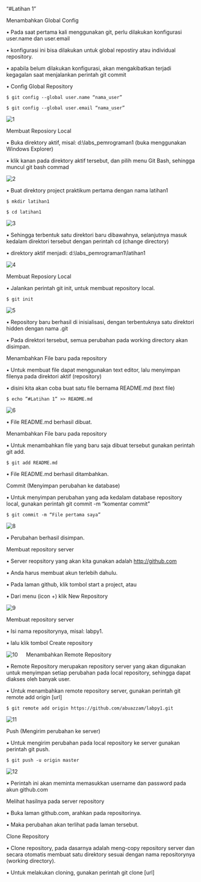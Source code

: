“#Latihan 1”

 Menambahkan Global Config
 
• Pada saat pertama kali menggunakan git, perlu dilakukan konfigurasi user.name dan user.email

• konfigurasi ini bisa dilakukan untuk global repostiry atau individual repository.

• apabila belum dilakukan konfigurasi, akan mengakibatkan terjadi kegagalan saat menjalankan perintah git commit

• Config Global Repository

    $ git config --global user.name “nama_user”
 
    $ git config --global user.email “nama_user”
 
 ![1](https://user-images.githubusercontent.com/44828491/66741850-95fbdc80-eea0-11e9-870a-e84b4a6ae9c3.png)

 Membuat Reposiory Local
 
• Buka direktory aktif, misal: d:\labs_pemrograman1 (buka menggunakan Windows Explorer)

• klik kanan pada direktory aktif tersebut, dan pilih menu Git Bash, sehingga muncul git bash commad

![2](https://user-images.githubusercontent.com/44828491/66741976-dc513b80-eea0-11e9-9114-694e7f08c749.png)

• Buat direktory project praktikum pertama dengan nama latihan1

    $ mkdir latihan1
 
    $ cd latihan1
    
![3](https://user-images.githubusercontent.com/44828491/66742025-f25efc00-eea0-11e9-8985-f1199f65e8b1.png)

• Sehingga terbentuk satu direktori baru dibawahnya, selanjutnya masuk kedalam direktori tersebut dengan perintah cd
 (change directory)
 
• direktory aktif menjadi: d:\labs_pemrograman1\latihan1

![4](https://user-images.githubusercontent.com/44828491/66742079-0b67ad00-eea1-11e9-9720-b347750208a8.png)

 Membuat Reposiory Local
 
• Jalankan perintah git init, untuk membuat repository local.

    $ git init

![5](https://user-images.githubusercontent.com/44828491/66742202-597cb080-eea1-11e9-85bc-fb3ba405dcec.png)

• Repository baru berhasil di inisialisasi, dengan terbentuknya satu direktori hidden dengan nama .git

• Pada direktori tersebut, semua perubahan pada working directory akan disimpan.

 Menambahkan File baru pada repository
 
• Untuk membuat file dapat menggunakan text editor, lalu menyimpan filenya pada direktori aktif (repository)

• disini kita akan coba buat satu file bernama README.md (text file)

    $ echo ”#Latihan 1” >> README.md
    
![6](https://user-images.githubusercontent.com/44828491/66742316-947ee400-eea1-11e9-84dd-a5a79861a35f.png)

• File README.md berhasil dibuat.

 Menambahkan File baru pada repository
 
• Untuk menambahkan file yang baru saja dibuat tersebut gunakan perintah git add.

    $ git add README.md
    
    

• File README.md berhasil ditambahkan.

 Commit (Menyimpan perubahan ke database)
 
• Untuk menyimpan perubahan yang ada kedalam database repository local, gunakan perintah git commit -m “komentar
  commit”
  
    $ git commit -m “File pertama saya”
    
![8](https://user-images.githubusercontent.com/44828491/66742501-f93a3e80-eea1-11e9-9835-765e6ee5cd73.png)

• Perubahan berhasil disimpan.

 Membuat repository server
 
• Server reopsitory yang akan kita gunakan adalah http://github.com

• Anda harus membuat akun terlebih dahulu.

• Pada laman github, klik tombol start a project, atau

• Dari menu (icon +) klik New Repository

![9](https://user-images.githubusercontent.com/44828491/66742597-37376280-eea2-11e9-9d27-c4f1d0e5bf33.png)

 Membuat repository server
 
• Isi nama repositorynya, misal: labpy1.

• lalu klik tombol Create repository

![10](https://user-images.githubusercontent.com/44828491/66742636-4dddb980-eea2-11e9-8e5a-1df625100f2c.png)
 
 Menambahkan Remote Repository

• Remote Repository merupakan repository server yang akan digunakan untuk menyimpan setiap perubahan pada local
  repository, sehingga dapat diakses oleh banyak user.
  
• Untuk menambahkan remote repository server, gunakan perintah git remote add origin [url]

    $ git remote add origin https://github.com/abuazzam/labpy1.git
     
![11](https://user-images.githubusercontent.com/44828491/66742742-9006fb00-eea2-11e9-8f3f-822cf2471e33.png)   

 Push (Mengirim perubahan ke server)

• Untuk mengirim perubahan pada local repository ke server gunakan perintah git push.

    $ git push -u origin master
    
 ![12](https://user-images.githubusercontent.com/44828491/66742886-e4aa7600-eea2-11e9-9133-b44589134878.png)

• Perintah ini akan meminta memasukkan username dan password pada akun github.com

 Melihat hasilnya pada server repository
 
• Buka laman github.com, arahkan pada repositorinya.

• Maka perubahan akan terlihat pada laman tersebut.

 Clone Repository
 
• Clone repository, pada dasarnya adalah meng-copy repository server dan secara otomatis membuat satu direktory sesuai
  dengan nama repositorynya (working directory).
  
• Untuk melakukan cloning, gunakan perintah git clone [url]


